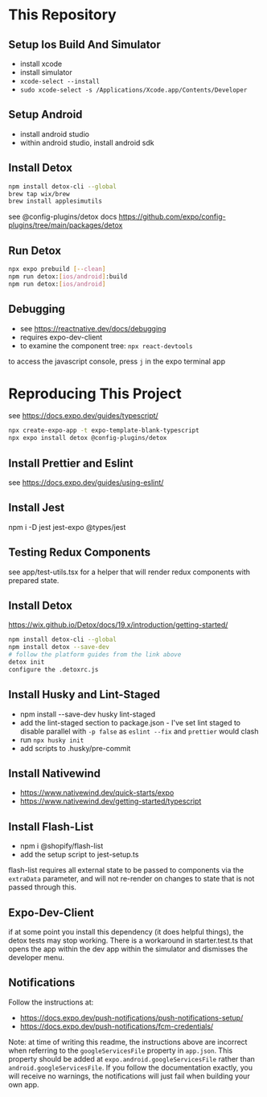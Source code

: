 # This Repository

## Setup Ios Build And Simulator

- install xcode
- install simulator
- `xcode-select --install`
- `sudo xcode-select -s /Applications/Xcode.app/Contents/Developer`

## Setup Android

- install android studio
- within android studio, install android sdk

## Install Detox

```bash
npm install detox-cli --global
brew tap wix/brew
brew install applesimutils
```

see @config-plugins/detox docs https://github.com/expo/config-plugins/tree/main/packages/detox

## Run Detox

```bash
npx expo prebuild [--clean]
npm run detox:[ios/android]:build
npm run detox:[ios/android]
```

## Debugging

- see https://reactnative.dev/docs/debugging
- requires expo-dev-client
- to examine the component tree: `npx react-devtools`

to access the javascript console, press `j` in the expo terminal app

# Reproducing This Project

see https://docs.expo.dev/guides/typescript/

```bash
npx create-expo-app -t expo-template-blank-typescript
npx expo install detox @config-plugins/detox
```

## Install Prettier and Eslint

see https://docs.expo.dev/guides/using-eslint/

## Install Jest

npm i -D jest jest-expo @types/jest

## Testing Redux Components

see app/test-utils.tsx for a helper that will render redux components with prepared state.

## Install Detox

https://wix.github.io/Detox/docs/19.x/introduction/getting-started/

```bash
npm install detox-cli --global
npm install detox --save-dev
# follow the platform guides from the link above
detox init
configure the .detoxrc.js
```

## Install Husky and Lint-Staged

- npm install --save-dev husky lint-staged
- add the lint-staged section to package.json - I've set lint staged to disable parallel with `-p false`
  as `eslint --fix` and `prettier` would clash
- run `npx husky init`
- add scripts to .husky/pre-commit

## Install Nativewind

- https://www.nativewind.dev/quick-starts/expo
- https://www.nativewind.dev/getting-started/typescript

## Install Flash-List

- npm i @shopify/flash-list
- add the setup script to jest-setup.ts

flash-list requires all external state to be passed to components via the `extraData` parameter, and will not re-render
on changes to state that is not passed through this.

## Expo-Dev-Client

if at some point you install this dependency (it does helpful things), the detox tests may stop working. There is a workaround
in starter.test.ts that opens the app within the dev app within the simulator and dismisses the developer menu.

## Notifications

Follow the instructions at:
- https://docs.expo.dev/push-notifications/push-notifications-setup/
- https://docs.expo.dev/push-notifications/fcm-credentials/

Note: at time of writing this readme, the instructions above are incorrect when referring to the `googleServicesFile` property
in `app.json`. This property should be added at `expo.android.googleServicesFile` rather than `android.googleServicesFile`. If
you follow the documentation exactly, you will receive no warnings, the notifications will just fail when building your own
app.

